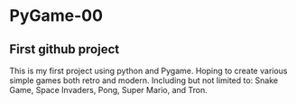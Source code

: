 # PyGame-00
## First github project

This is my first project using python and Pygame.
Hoping to create various simple games both retro and modern. 
Including but not limited to: Snake Game, Space Invaders, Pong, Super Mario, and Tron.
